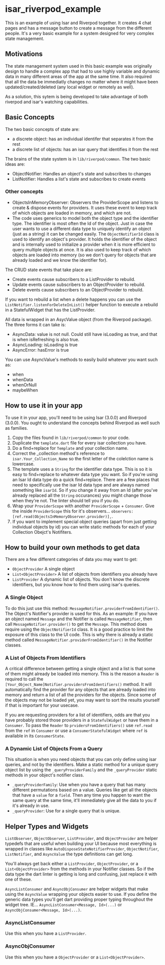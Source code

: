 # isar_riverpod_example

This is an example of using Isar and Riverpod together. It creates 4 chat pages and has a message button to create a message from the different people. It's a very basic example for a system designed for very complex state management.

## Motivations

The state management system used in this basic example was originally design to handle a complex app that had to use highly variable and dynamic data in many different areas of the app at the same time. It also required that all the data be immediatly changes no matter where it might have been updated/created/deleted (any local widget or remotely as well).

As a solution, this sytem is being developed to take advantage of both riverpod and isar's watching capabilities.

## Basic Concepts

The two basic concepts of state are:
- a discrete object: has an individual identifer that separates it from the rest
- a discrete list of objects: has an isar query that identifies it from the rest

The brains of the state system is in `lib/riverpod/common`. The two basic ideas are:
- ObjectNotifier: Handles an object's state and subscribes to changes
- ListNotifier: Handles a list's state and subscribes to create events

### Other concepts
- ObjectsInMemoryObserver: Observers the ProviderScope and listens to create & dispose events for providers. It uses these event to keep track of which objects are loaded in memory, and which are not.
- The code uses generics to model both the object type and the identifier type. The identifier is most often the Id of the object. Just in case the user wants to use a different data type to uniquely identify an object (just as a string) it can be changed easily. The `ObjectNotifierId` class is used to identify an object's provider. It holds the identifier of the object and is internally used to initialize a provider when it is more efficient to query multiple objects at once. It is also used to keep track of which objects are loaded into memory (so we don't query for objects that are already loaded and we know the identifier for).

The CRUD state events that take place are:
- Create events cause subscribers to a ListProvider to rebuild.
- Update events cause subscribers to an ObjectProvider to rebuild.
- Delete events cause subscribers to an ObjectProvider to rebuild.

If you want to rebuild a list when a delete happens you can use the `ListNotifier.listenForDeleteInList()` helper function to execute a rebuild in a StatefulWidget that has the ListProvider.

All data is wrapped in an AsycValue object (from the Riverpod package). The three forms it can take is:
- AsyncData: value is not null. Could still have isLoading as true, and that is when isRefreshing is also true.
- AsyncLoading: isLoading is true
- AsyncError: hasError is true

You can use AsyncValue's methods to easily build whatever you want such as:
- when
- whenData
- whenOrNull
- maybeWhen

## How to use it in your app

To use it in your app, you'll need to be using Isar (3.0.0) and Riverpod (3.0.0). You ought to understand the concepts behind Riverpod as well such as families.

1. Copy the files found in `lib/riverpod/common` to your code.
2. Duplicate the `template.dart` file for every isar collection you have.
3. Do a find+replace for `Template` and your collection name.
4. Correct the _collection method's reference to `isar.Your_Collection_Name` so the first letter of the colelction name is lowercase.
5. The template uses a `String` for the identifier data type. This is so it is easy to find+replace to whatever data type you want. So if you're using an Isar Id data type do a quick find+replace. There are a few places that need to specifically use the isar Id data type and are always named something like `isarId`. So if you change it away from an Id (after you've already replaced all the `String` occurances) you might change those when they're not. The linter should tell you if you do.
6. Wrap your `ProviderScope` with another `ProviderScope` + `Consumer`. Give the inside `ProviderScope` this for it's observers... `observers: [ref.read(ObjectsInMemoryObserver.provider)],`.
7. If you want to implement special object queries (apart from just getting individual objects by id) you can write static methods for each of your Collection Obejct's Notifiters.

## How to build your own methods to get data

There are a few different categories of data you may want to get:
- `ObjectProvider` A single object
- `List<ObjectProvider>` A list of objects from identifiers you already have
- `ListProvider` A dynamic list of objects. You don't know the discrete identifiers, but you know how to find them using isar's queries.

### A Single Object

To do this just use this method: `MessageNotifier.providerFromIdentifier()`. The Object's Notifier's provider is used for this. As an example: If you have an object named `Message` and the Notifier is called `MessageNotifier`, then call `MessageNotifier.provider()` to get the `Message`. This method does require using the `ObjectNotifierId` class. It is a good practice to limit the exposure of this class to the UI code. This is why there is already a static method called `MessageNotifier.providerFromIdentifier()` in the Notifier classes.

### A List of Objects From Identifiers

A critical difference between getting a single object and a list is that some of them might already be loaded into memory. This is the reason a `Reader` is required to call the `[Your_Object_Name]Notifier.providersFromIdentifiers()` method. It will automatically find the provider for any objects that are already loaded into memory and return a list of all the providers for the objects. Since some of the objects may not be loaded yet, you may want to sort the results yourself if that is important for your usecase.

If you are requesting providers for a list of identifiers, odds are that you have probably stored those providers in a `StatefulWidget` or have them in a `Consumer`. To pass the `Reader` to `prvidersFromIdentifiers()` use `ref.read` from the `ref` in `Consumer` or use a `ConsumerStatefulWidget` where `ref` is available in its `ConsumerState`.

### A Dynamic List of Objects From a Query

This situation is when you need objects that you can only define using isar queries, and not by the identifiers. Make a static method for a unique query object list by using the `_queryProviderFamily` and the `_queryProvider` static methods in your object's notifier class.
- `_queryProviderFamily`: Use when you have a query that has many different permutations based on a value. Queries like get all the objects that have a `value` for a `field`. Then any time you happen to want the same query at the same time, it'll immediately give all the data to you if it's already in use.
- `_queryProvider`: Use for a single query that is unique.

## Helper Types and Widgets

`ListObserver`, `ObjectObserver`, `ListProvider`, and `ObjectProvider` are helper typedefs that are useful when building your UI because most everything is wrapped in classes like `AutoDisposeStateNotifierProvider`, `ObjectNotifier`, `ListNotifier`, and `AsyncValue` the type definitions can get long.

You'll always get back either a `ListProvider`, `ObjectProvider`, or a `List<ObjectProvider>` from the methods in your Notifier classes. So if the data type the dart linter is getting is long and confusing, just replace it with one of these.

`AsyncListConsumer` and `AsyncObjConsumer` are helper widgets that make using the `AsyncValue` wrapping your objects easier to use. If you define the generic data types you'll get dart providing proper typing throughout the widget tree. IE... `AsyncListConsumer<Message, Id>(...)` or `AsyncObjConsumer<Message, Id>(...)`.

### AsyncListConsumer

Use this when you have a `ListProvider`.

### AsyncObjConsumer

Use this when you have a `ObjectProvider` or a `List<ObjectProvider>`.